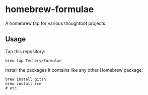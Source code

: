 # homebrew-formulae

A homebrew tap for various thoughtbot projects.

## Usage

Tap this repository:

    brew tap Techery/formulae

Install the packages it contains like any other Homebrew package:

    brew install gitsh
    brew install rcm
    # etc.
